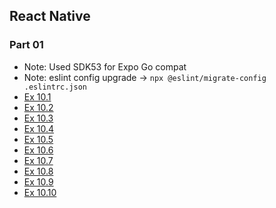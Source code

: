 ## React Native
### Part 01
- Note: Used SDK53 for Expo Go compat
- Note: eslint config upgrade -> `npx @eslint/migrate-config .eslintrc.json`
- [Ex 10.1](https://github.com/classroom-dee/rn/tree/10.1)
- [Ex 10.2](https://github.com/classroom-dee/rn/tree/10.2)
- [Ex 10.3](https://github.com/classroom-dee/rn/tree/10.3)
- [Ex 10.4](https://github.com/classroom-dee/rn/tree/10.4)
- [Ex 10.5](https://github.com/classroom-dee/rn/tree/10.5)
- [Ex 10.6](https://github.com/classroom-dee/rn/tree/10.6)
- [Ex 10.7](https://github.com/classroom-dee/rn/tree/10.7)
- [Ex 10.8](https://github.com/classroom-dee/rn/tree/10.8)
- [Ex 10.9](https://github.com/classroom-dee/rn/tree/10.9)
- [Ex 10.10](https://github.com/classroom-dee/rn/tree/10.10)